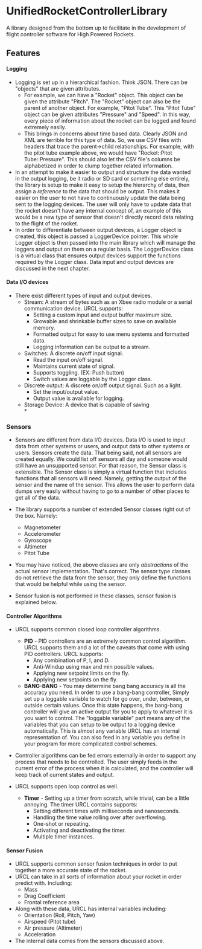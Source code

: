 # UnifiedRocketControllerLibrary
A library designed from the bottom up to facilitate in the development of flight controller software for High Powered Rockets.

## Features

#### Logging
* Logging is set up in a hierarchical fashion. Think JSON. There can be "objects" that are given attributes. 
  * For example, we can have a "Rocket" object. This object can be given the attribute "Pitch". The "Rocket" object can also be the parent of another object. For example, "Pitot Tube". This "Pitot Tube" object can be given attributes "Pressure" and "Speed". In this way, every piece of information about the rocket can be logged and found extremely easily. 
  * This brings in concerns about time based data. Clearly JSON and XML are terrible for this type of data. So, we use CSV files with headers that trace the parent->child relationships. For example, with the pitot tube example above, we would have "Rocket::Pitot Tube::Pressure". This should also let the CSV file's columns be alphabetized in order to clump together related information.  
* In an attempt to make it easier to output and structure the data wanted in the output logging, be it radio or SD card or something else entirely, the library is setup to make it easy to setup the hierarchy of data, then assign a *reference* to the data that should be output. This makes it easier on the user to not have to continuously update the data being sent to the logging devices. The user will only have to update data that the rocket doesn't have any internal concept of, an example of this would be a new type of sensor that doesn't directly record data relating to the flight of the rocket. 
* In order to differentiate between output devices, a Logger object is created, this object is passed a LoggerDevice pointer. This whole Logger object is then passed into the main library which will manage the loggers and output on them on a regular basis. The LoggerDevice class is a virtual class that ensures output devices support the functions required by the Logger class. Data input and output devices are discussed in the next chapter.   
  


#### Data I/O devices
* There exist different types of input and output devices. 
    * Stream: A stream of bytes such as an Xbee radio module or a serial communication device. URCL supports:
        * Setting a custom input and output buffer maximum size. 
        * Growable and shrinkable buffer sizes to save on available memory. 
        * Formatted output for easy to use menu systems and formatted data. 
        * Logging information can be output to a stream.
    * Switches: A discrete on/off input signal. 
        * Read the input on/off signal. 
        * Maintains current state of signal.
        * Supports toggling. (EX: Push button)
        * Switch values are loggable by the Logger class. 
    * Discrete output: A discrete on/off output signal. Such as a light. 
        * Set the input/output value. 
        * Output value is available for logging. 
    * Storage Device: A device that is capable of saving  
        * 
    

### Sensors
* Sensors are different from data I/O devices. Data I/O is used to input data from other systems or users, and output data to other systems or users. Sensors create the data. That being said, not all sensors are created equally. We could list off sensors all day and someone would still have an unsupported sensor. For that reason, the Sensor class is extensible. The Sensor class is simply a virtual function that includes functions that all sensors will need. Namely, getting the output of the sensor and the name of the sensor. This allows the user to perform data dumps very easily without having to go to a number of other places to get all of the data. 

* The library supports a number of extended Sensor classes right out of the box. Namely:
  * Magnetometer
  * Accelerometer
  * Gyroscope
  * Altimeter
  * Pitot Tube
  
* You may have noticed, the above classes are only *abstractions* of the actual sensor implementation. That's correct. The sensor type classes do not retrieve the data from the sensor, they only define the functions that would be helpful while using the sensor.

* Sensor fusion is not performed in these classes, sensor fusion is explained below. 

#### Controller Algorithms

* URCL supports common closed loop controller algorithms. 
    * **PID** - PID controllers are an extremely common control algorithm. URCL supports them and a lot of the caveats that come with using PID controllers. URCL supports: 
        * Any combination of P, I, and D.
        * Anti-Windup using max and min possible values.
        * Applying new setpoint limits on the fly. 
        * Applying new setpoints on the fly. 
    * **BANG-BANG** - You may determine bang bang accuracy is all the accuracy you need. In order to use a bang-bang controller, Simply set up a loggable variable to watch for go over, under, between, or outside certain values. Once this state happens, the bang-bang controller will give an active output for you to apply to whatever it is you want to control. The "loggable variable" part means any of the variables that you can setup to be output to a logging device automatically. This is almost any variable URCL has an internal representation of. You can also feed in any variable you define in your program for more complicated control schemes. 
* Controller algorithms can be fed errors externally in order to support any process that needs to be controlled. The user simply feeds in the current error of the process when it is calculated, and the controller will keep track of current states and output. 
    
* URCL supports open loop control as well. 
    * **Timer** - Setting up a timer from scratch, while trivial, can be a little annoying. The timer URCL contains supports:
        * Setting different times with milliseconds and nanoseconds.
        * Handling the time value rolling over after overflowing. 
        * One-shot or repeating.
        * Activating and deactivating the timer. 
        * Multiple timer instances.

#### Sensor Fusion
* URCL supports common sensor fusion techniques in order to put together a more accurate state of the rocket. 
* URCL can take in all sorts of information about your rocket in order predict with. Including:
    * Mass
    * Drag Coefficient
    * Frontal reference area
* Along with these data, URCL has internal variables including: 
    * Orientation (Roll, Pitch, Yaw)
    * Airspeed (Pitot tube)
    * Air pressure (Altimeter)
    * Acceleration
* The internal data comes from the sensors discussed above. 
